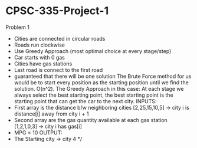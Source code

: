 # CPSC-335-Project-1
Problem 1
- Cities are connected in circular roads
- Roads run clockwise
- Use Greedy Approach (most optimal choice at every stage/step)
- Car starts with 0 gas 
- Cities have gas stations
- Last road is connect to the first road
- guaranteed that there will be one solution
The Brute Force method for us would be to start every position as the starting position until we find the solution. O(n^2).
The Greedy Approach in this case: At each stage we always select the best starting point, the best starting point is the starting point that can get the car to the next city.
INPUTS:
- First array is the distance b/w neighboring cities
    [2,25,15,10,5]
        -> city i is distance[i] away from city i + 1 
- Second array are the gas quantity available at each gas station
    [1,2,1,0,3]
        -> city i has gas[i] 
- MPG = 10
OUTPUT:
- The Starting city 
    -> city 4
*/
